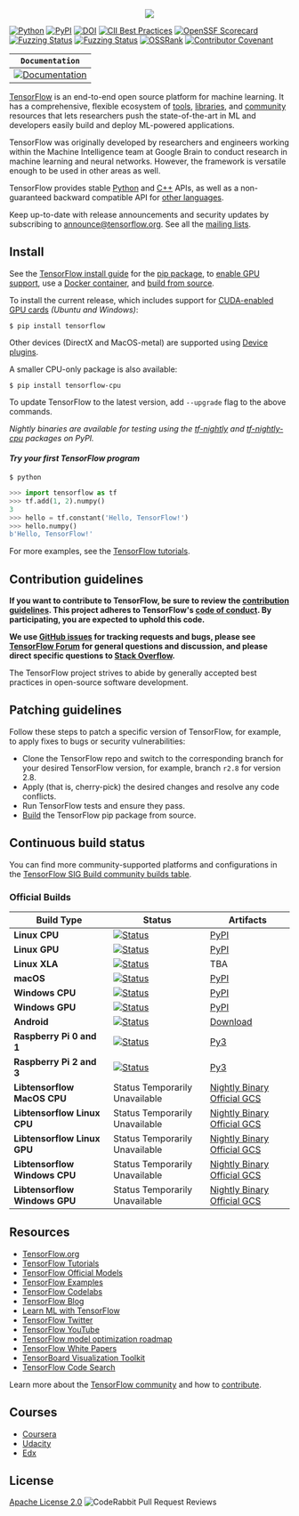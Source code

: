 <div align="center">
  <img src="https://www.tensorflow.org/images/tf_logo_horizontal.png">
</div>

[![Python](https://img.shields.io/pypi/pyversions/tensorflow.svg)](https://badge.fury.io/py/tensorflow)
[![PyPI](https://badge.fury.io/py/tensorflow.svg)](https://badge.fury.io/py/tensorflow)
[![DOI](https://zenodo.org/badge/DOI/10.5281/zenodo.4724125.svg)](https://doi.org/10.5281/zenodo.4724125)
[![CII Best Practices](https://bestpractices.coreinfrastructure.org/projects/1486/badge)](https://bestpractices.coreinfrastructure.org/projects/1486)
[![OpenSSF Scorecard](https://api.securityscorecards.dev/projects/github.com/tensorflow/tensorflow/badge)](https://securityscorecards.dev/viewer/?uri=github.com/tensorflow/tensorflow)
[![Fuzzing Status](https://oss-fuzz-build-logs.storage.googleapis.com/badges/tensorflow.svg)](https://bugs.chromium.org/p/oss-fuzz/issues/list?sort=-opened&can=1&q=proj:tensorflow)
[![Fuzzing Status](https://oss-fuzz-build-logs.storage.googleapis.com/badges/tensorflow-py.svg)](https://bugs.chromium.org/p/oss-fuzz/issues/list?sort=-opened&can=1&q=proj:tensorflow-py)
[![OSSRank](https://shields.io/endpoint?url=https://ossrank.com/shield/44)](https://ossrank.com/p/44)
[![Contributor Covenant](https://img.shields.io/badge/Contributor%20Covenant-v1.4%20adopted-ff69b4.svg)](CODE_OF_CONDUCT.md)

**`Documentation`** |
------------------- |
[![Documentation](https://img.shields.io/badge/api-reference-blue.svg)](https://www.tensorflow.org/api_docs/) |

[TensorFlow](https://www.tensorflow.org/) is an end-to-end open source platform
for machine learning. It has a comprehensive, flexible ecosystem of
[tools](https://www.tensorflow.org/resources/tools),
[libraries](https://www.tensorflow.org/resources/libraries-extensions), and
[community](https://www.tensorflow.org/community) resources that lets
researchers push the state-of-the-art in ML and developers easily build and
deploy ML-powered applications.

TensorFlow was originally developed by researchers and engineers working within
the Machine Intelligence team at Google Brain to conduct research in machine
learning and neural networks. However, the framework is versatile enough to be
used in other areas as well.

TensorFlow provides stable [Python](https://www.tensorflow.org/api_docs/python)
and [C++](https://www.tensorflow.org/api_docs/cc) APIs, as well as a
non-guaranteed backward compatible API for
[other languages](https://www.tensorflow.org/api_docs).

Keep up-to-date with release announcements and security updates by subscribing
to
[announce@tensorflow.org](https://groups.google.com/a/tensorflow.org/forum/#!forum/announce).
See all the [mailing lists](https://www.tensorflow.org/community/forums).

## Install

See the [TensorFlow install guide](https://www.tensorflow.org/install) for the
[pip package](https://www.tensorflow.org/install/pip), to
[enable GPU support](https://www.tensorflow.org/install/gpu), use a
[Docker container](https://www.tensorflow.org/install/docker), and
[build from source](https://www.tensorflow.org/install/source).

To install the current release, which includes support for
[CUDA-enabled GPU cards](https://www.tensorflow.org/install/gpu) *(Ubuntu and
Windows)*:

```
$ pip install tensorflow
```

Other devices (DirectX and MacOS-metal) are supported using
[Device plugins](https://www.tensorflow.org/install/gpu_plugins#available_devices).

A smaller CPU-only package is also available:

```
$ pip install tensorflow-cpu
```

To update TensorFlow to the latest version, add `--upgrade` flag to the above
commands.

*Nightly binaries are available for testing using the
[tf-nightly](https://pypi.python.org/pypi/tf-nightly) and
[tf-nightly-cpu](https://pypi.python.org/pypi/tf-nightly-cpu) packages on PyPI.*

#### *Try your first TensorFlow program*

```shell
$ python
```

```python
>>> import tensorflow as tf
>>> tf.add(1, 2).numpy()
3
>>> hello = tf.constant('Hello, TensorFlow!')
>>> hello.numpy()
b'Hello, TensorFlow!'
```

For more examples, see the
[TensorFlow tutorials](https://www.tensorflow.org/tutorials/).

## Contribution guidelines

**If you want to contribute to TensorFlow, be sure to review the
[contribution guidelines](CONTRIBUTING.md). This project adheres to TensorFlow's
[code of conduct](CODE_OF_CONDUCT.md). By participating, you are expected to
uphold this code.**

**We use [GitHub issues](https://github.com/tensorflow/tensorflow/issues) for
tracking requests and bugs, please see
[TensorFlow Forum](https://discuss.tensorflow.org/) for general questions and
discussion, and please direct specific questions to
[Stack Overflow](https://stackoverflow.com/questions/tagged/tensorflow).**

The TensorFlow project strives to abide by generally accepted best practices in
open-source software development.

## Patching guidelines

Follow these steps to patch a specific version of TensorFlow, for example, to
apply fixes to bugs or security vulnerabilities:

*   Clone the TensorFlow repo and switch to the corresponding branch for your
    desired TensorFlow version, for example, branch `r2.8` for version 2.8.
*   Apply (that is, cherry-pick) the desired changes and resolve any code
    conflicts.
*   Run TensorFlow tests and ensure they pass.
*   [Build](https://www.tensorflow.org/install/source) the TensorFlow pip
    package from source.

## Continuous build status

You can find more community-supported platforms and configurations in the
[TensorFlow SIG Build community builds table](https://github.com/tensorflow/build#community-supported-tensorflow-builds).

### Official Builds

Build Type                    | Status                                                                                                                                                                           | Artifacts
----------------------------- | -------------------------------------------------------------------------------------------------------------------------------------------------------------------------------- | ---------
**Linux CPU**                 | [![Status](https://storage.googleapis.com/tensorflow-kokoro-build-badges/ubuntu-cc.svg)](https://storage.googleapis.com/tensorflow-kokoro-build-badges/ubuntu-cc.html)           | [PyPI](https://pypi.org/project/tf-nightly/)
**Linux GPU**                 | [![Status](https://storage.googleapis.com/tensorflow-kokoro-build-badges/ubuntu-gpu-py3.svg)](https://storage.googleapis.com/tensorflow-kokoro-build-badges/ubuntu-gpu-py3.html) | [PyPI](https://pypi.org/project/tf-nightly-gpu/)
**Linux XLA**                 | [![Status](https://storage.googleapis.com/tensorflow-kokoro-build-badges/ubuntu-xla.svg)](https://storage.googleapis.com/tensorflow-kokoro-build-badges/ubuntu-xla.html)         | TBA
**macOS**                     | [![Status](https://storage.googleapis.com/tensorflow-kokoro-build-badges/macos-py2-cc.svg)](https://storage.googleapis.com/tensorflow-kokoro-build-badges/macos-py2-cc.html)     | [PyPI](https://pypi.org/project/tf-nightly/)
**Windows CPU**               | [![Status](https://storage.googleapis.com/tensorflow-kokoro-build-badges/windows-cpu.svg)](https://storage.googleapis.com/tensorflow-kokoro-build-badges/windows-cpu.html)       | [PyPI](https://pypi.org/project/tf-nightly/)
**Windows GPU**               | [![Status](https://storage.googleapis.com/tensorflow-kokoro-build-badges/windows-gpu.svg)](https://storage.googleapis.com/tensorflow-kokoro-build-badges/windows-gpu.html)       | [PyPI](https://pypi.org/project/tf-nightly-gpu/)
**Android**                   | [![Status](https://storage.googleapis.com/tensorflow-kokoro-build-badges/android.svg)](https://storage.googleapis.com/tensorflow-kokoro-build-badges/android.html)               | [Download](https://bintray.com/google/tensorflow/tensorflow/_latestVersion)
**Raspberry Pi 0 and 1**      | [![Status](https://storage.googleapis.com/tensorflow-kokoro-build-badges/rpi01-py3.svg)](https://storage.googleapis.com/tensorflow-kokoro-build-badges/rpi01-py3.html)           | [Py3](https://storage.googleapis.com/tensorflow-nightly/tensorflow-1.10.0-cp34-none-linux_armv6l.whl)
**Raspberry Pi 2 and 3**      | [![Status](https://storage.googleapis.com/tensorflow-kokoro-build-badges/rpi23-py3.svg)](https://storage.googleapis.com/tensorflow-kokoro-build-badges/rpi23-py3.html)           | [Py3](https://storage.googleapis.com/tensorflow-nightly/tensorflow-1.10.0-cp34-none-linux_armv7l.whl)
**Libtensorflow MacOS CPU**   | Status Temporarily Unavailable                                                                                                                                                   | [Nightly Binary](https://storage.googleapis.com/libtensorflow-nightly/prod/tensorflow/release/macos/latest/macos_cpu_libtensorflow_binaries.tar.gz) [Official GCS](https://storage.googleapis.com/tensorflow/)
**Libtensorflow Linux CPU**   | Status Temporarily Unavailable                                                                                                                                                   | [Nightly Binary](https://storage.googleapis.com/libtensorflow-nightly/prod/tensorflow/release/ubuntu_16/latest/cpu/ubuntu_cpu_libtensorflow_binaries.tar.gz) [Official GCS](https://storage.googleapis.com/tensorflow/)
**Libtensorflow Linux GPU**   | Status Temporarily Unavailable                                                                                                                                                   | [Nightly Binary](https://storage.googleapis.com/libtensorflow-nightly/prod/tensorflow/release/ubuntu_16/latest/gpu/ubuntu_gpu_libtensorflow_binaries.tar.gz) [Official GCS](https://storage.googleapis.com/tensorflow/)
**Libtensorflow Windows CPU** | Status Temporarily Unavailable                                                                                                                                                   | [Nightly Binary](https://storage.googleapis.com/libtensorflow-nightly/prod/tensorflow/release/windows/latest/cpu/windows_cpu_libtensorflow_binaries.tar.gz) [Official GCS](https://storage.googleapis.com/tensorflow/)
**Libtensorflow Windows GPU** | Status Temporarily Unavailable                                                                                                                                                   | [Nightly Binary](https://storage.googleapis.com/libtensorflow-nightly/prod/tensorflow/release/windows/latest/gpu/windows_gpu_libtensorflow_binaries.tar.gz) [Official GCS](https://storage.googleapis.com/tensorflow/)

## Resources

*   [TensorFlow.org](https://www.tensorflow.org)
*   [TensorFlow Tutorials](https://www.tensorflow.org/tutorials/)
*   [TensorFlow Official Models](https://github.com/tensorflow/models/tree/master/official)
*   [TensorFlow Examples](https://github.com/tensorflow/examples)
*   [TensorFlow Codelabs](https://codelabs.developers.google.com/?cat=TensorFlow)
*   [TensorFlow Blog](https://blog.tensorflow.org)
*   [Learn ML with TensorFlow](https://www.tensorflow.org/resources/learn-ml)
*   [TensorFlow Twitter](https://twitter.com/tensorflow)
*   [TensorFlow YouTube](https://www.youtube.com/channel/UC0rqucBdTuFTjJiefW5t-IQ)
*   [TensorFlow model optimization roadmap](https://www.tensorflow.org/model_optimization/guide/roadmap)
*   [TensorFlow White Papers](https://www.tensorflow.org/about/bib)
*   [TensorBoard Visualization Toolkit](https://github.com/tensorflow/tensorboard)
*   [TensorFlow Code Search](https://cs.opensource.google/tensorflow/tensorflow)

Learn more about the
[TensorFlow community](https://www.tensorflow.org/community) and how to
[contribute](https://www.tensorflow.org/community/contribute).

## Courses

* [Coursera](https://www.coursera.org/search?query=TensorFlow)
* [Udacity](https://www.udacity.com/courses/all?search=TensorFlow)
* [Edx](https://www.edx.org/search?q=TensorFlow)

## License

[Apache License 2.0](LICENSE)
![CodeRabbit Pull Request Reviews](https://img.shields.io/coderabbit/prs/github/gaxrav/tensorflow?utm_source=oss&utm_medium=github&utm_campaign=gaxrav%2Ftensorflow&labelColor=171717&color=FF570A&link=https%3A%2F%2Fcoderabbit.ai&label=CodeRabbit+Reviews) 
